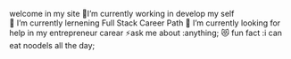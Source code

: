    welcome in my site 
🌱I’m currently working in develop my self  
👯 I’m currently lernening Full Stack Career Path
🥅 I’m currently looking for help in my entrepreneur carear
⚡ask me about :anything;
😻 fun fact :i can eat noodels all the day;
